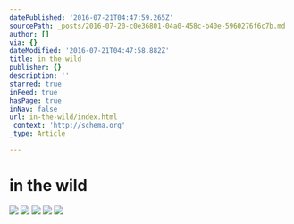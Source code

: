 ```yaml
---
datePublished: '2016-07-21T04:47:59.265Z'
sourcePath: _posts/2016-07-20-c0e36801-04a0-458c-b40e-5960276f6c7b.md
author: []
via: {}
dateModified: '2016-07-21T04:47:58.882Z'
title: in the wild
publisher: {}
description: ''
starred: true
inFeed: true
hasPage: true
inNav: false
url: in-the-wild/index.html
_context: 'http://schema.org'
_type: Article

---
```

# in the wild
![](https://s3-us-west-2.amazonaws.com/the-grid-img/p/b35b83a14a287cf15a49158ad2513ed21ed76bf2.jpg)
![](https://imgflo.herokuapp.com/graph/vahj1ThiexotieMo/fafd9af05ed64e6c9378809bad16b8ad/croprotate.jpg?cropheight=6000&cropwidth=4001&degrees=0&input=https%3A%2F%2Fthe-grid-user-content.s3-us-west-2.amazonaws.com%2Ff1331469-9843-431e-82e8-c433817d4e7b.jpg&x=0&y=0)
![](https://imgflo.herokuapp.com/graph/vahj1ThiexotieMo/f1f1e68e45d931a05c04aedfa55e788c/croprotate.jpg?cropheight=3902&cropwidth=5834&degrees=0&input=https%3A%2F%2Fthe-grid-user-content.s3-us-west-2.amazonaws.com%2F9bbb7889-e297-4624-b5f6-cac5cd67c77b.jpg&x=0&y=0)
![](https://imgflo.herokuapp.com/graph/vahj1ThiexotieMo/46e711bea25d5aec901bc3b0dff52410/croprotate.jpg?cropheight=4001&cropwidth=6000&degrees=0&input=https%3A%2F%2Fthe-grid-user-content.s3-us-west-2.amazonaws.com%2Fc996fcc9-778a-4d75-8d55-60954e4bd683.jpg&x=0&y=0)
![](https://the-grid-user-content.s3-us-west-2.amazonaws.com/1e1ad9a6-9e56-4aed-9692-ee39c9993164.jpg)